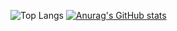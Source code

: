 ![Top Langs](https://github-readme-stats.vercel.app/api/top-langs/?username=fen0268&layout=compact&theme=onedark)
[![Anurag's GitHub stats](https://github-readme-stats.vercel.app/api?username=fen0268&theme=onedark&show_icons=true)](https://github.com/anuraghazra/github-readme-stats)
